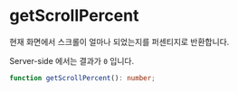 # getScrollPercent

현재 화면에서 스크롤이 얼마나 되었는지를 퍼센티지로 반환합니다.

Server-side 에서는 결과가 `0` 입니다.

```typescript
function getScrollPercent(): number;
```
